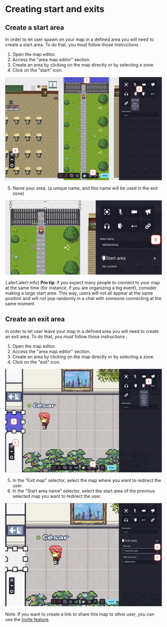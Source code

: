 # Creating start and exits

## Create a start area
In order to let user spawn on your map in a defined area you will need to create a start area.
To do that, you must follow those instructions :
1. Open the map editor.
2. Access the "area map editor" section.
3. Create an area by clicking on the map directly or by selecting a zone.
4. Click on the "start" icon.
<div class="row">
    <div class="col">
        <img src="../../images/editor/start_area_1.png" class="figure-img img-fluid rounded" alt="" />
    </div>
</div>

5. Name your area. (a unique name, and this name will be used in the exit zone)
<div class="row">
    <div class="col">
        <img src="../../images/editor/start_area_2.png" class="figure-img img-fluid rounded" alt="" />
    </div>
</div>

{.alert.alert-info}
**Pro tip**: if you expect many people to connect to your map at the same time (for instance, if you are organizing a big event), consider making a large start area. This way, users will not all appear at the same position and will not pop randomly in a chat with someone connecting at the same moment.

## Create an exit area
In order to let user leave your map in a defined area you will need to create an exit area.
To do that, you must follow those instructions :
1. Open the map editor.
2. Access the "area map editor" section.
3. Create an area by clicking on the map directly or by selecting a zone.
4. Click on the "exit" icon.
<div class="row">
    <div class="col">
        <img src="../../images/editor/exit_area_1.png" class="figure-img img-fluid rounded" alt="" />
    </div>
</div>

5. In the "Exit map" selector, select the map where you want to redirect the user.
6. In the "Start area name" selector, select the start area of the previous selected map you want to redirect the user.
<div class="row">
    <div class="col">
        <img src="../../images/editor/exit_area_2.png" class="figure-img img-fluid rounded" alt="" />
    </div>
</div>

Note: If you want to create a link to share this map to other user, you can use the [invite feature](../../invite.md).
